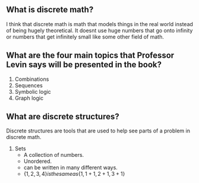 
## What is discrete math?

I think that discrete math is math that models things in the real world instead of being hugely theoretical. It doesnt use huge numbers that go onto infinity or numbers that get infinitely small like some other field of math.

## What are the four main topics that Professor Levin says will be presented in the book?

1.  Combinations
2.  Sequences
3.  Symbolic logic
4.  Graph logic

## What are discrete structures?

Discrete structures are tools that are used to help see parts of a problem in discrete math.

1. Sets
   * A collection of numbers.
   * Unordered.
   * can be written in many different ways.
    * $\left\{1,2,3,4  \right\} is the same as \left\{ 1,1+1,2+1,3+1 \right\}$



